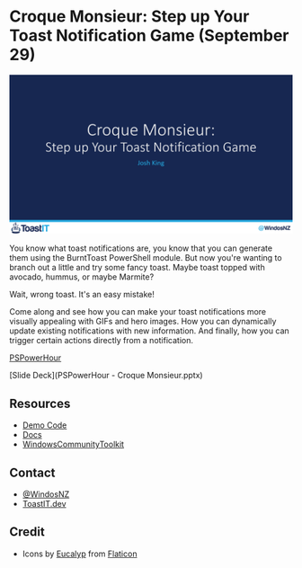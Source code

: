 # Croque Monsieur: Step up Your Toast Notification Game (September 29)

![Title Card](https://raw.githubusercontent.com/Windos/Talks/main/2020/09%20-%20September/29%20-%20PSPowerHour%20-%20Croque%20Monsieur%20-%20Step%20up%20Your%20Toast%20Notification%20Game/Images/TitleCard-PSPowerHour.png)

You know what toast notifications are,
you know that you can generate them using the BurntToast PowerShell module.
But now you're wanting to branch out a little and try some fancy toast.
Maybe toast topped with avocado, hummus, or maybe Marmite?

Wait, wrong toast. It's an easy mistake!

Come along and see how you can make your toast notifications more visually appealing with GIFs and hero images.
How you can dynamically update existing notifications with new information.
And finally, how you can trigger certain actions directly from a notification.

[PSPowerHour](https://powershell.org/calendar/category/pspowerhour/)

[Slide Deck](PSPowerHour - Croque Monsieur.pptx)

## Resources

+ [Demo Code](Demos/)
+ [Docs](https://docs.microsoft.com/en-us/windows/uwp/design/shell/tiles-and-notifications/adaptive-interactive-toasts?WT.mc_id=PS-MVP-5003460)
+ [WindowsCommunityToolkit](https://www.nuget.org/packages/Microsoft.Toolkit.Uwp.Notifications/)

## Contact

+ [@WindosNZ](https://twitter.com/WindosNZ)
+ [ToastIT.dev](https://toastit.dev/)

## Credit

+ Icons by [Eucalyp](https://www.flaticon.com/authors/eucalyp) from [Flaticon](https://www.flaticon.com/)
